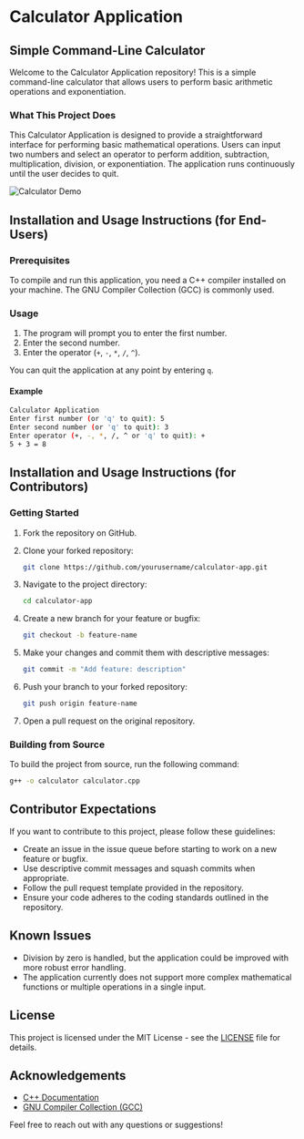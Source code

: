 # Calculator Application

## Simple Command-Line Calculator

Welcome to the Calculator Application repository! This is a simple command-line calculator that allows users to perform basic arithmetic operations and exponentiation.

### What This Project Does

This Calculator Application is designed to provide a straightforward interface for performing basic mathematical operations. Users can input two numbers and select an operator to perform addition, subtraction, multiplication, division, or exponentiation. The application runs continuously until the user decides to quit.

![Calculator Demo](demo.gif)

## Installation and Usage Instructions (for End-Users)

### Prerequisites

To compile and run this application, you need a C++ compiler installed on your machine. The GNU Compiler Collection (GCC) is commonly used.

### Usage

1. The program will prompt you to enter the first number.
2. Enter the second number.
3. Enter the operator (`+`, `-`, `*`, `/`, `^`).

You can quit the application at any point by entering `q`.

#### Example

```bash
Calculator Application
Enter first number (or 'q' to quit): 5
Enter second number (or 'q' to quit): 3
Enter operator (+, -, *, /, ^ or 'q' to quit): +
5 + 3 = 8
```

## Installation and Usage Instructions (for Contributors)

### Getting Started

1. Fork the repository on GitHub.
2. Clone your forked repository:

    ```bash
    git clone https://github.com/yourusername/calculator-app.git
    ```

3. Navigate to the project directory:

    ```bash
    cd calculator-app
    ```

4. Create a new branch for your feature or bugfix:

    ```bash
    git checkout -b feature-name
    ```

5. Make your changes and commit them with descriptive messages:

    ```bash
    git commit -m "Add feature: description"
    ```

6. Push your branch to your forked repository:

    ```bash
    git push origin feature-name
    ```

7. Open a pull request on the original repository.

### Building from Source

To build the project from source, run the following command:

```bash
g++ -o calculator calculator.cpp
```

## Contributor Expectations

If you want to contribute to this project, please follow these guidelines:

- Create an issue in the issue queue before starting to work on a new feature or bugfix.
- Use descriptive commit messages and squash commits when appropriate.
- Follow the pull request template provided in the repository.
- Ensure your code adheres to the coding standards outlined in the repository.

## Known Issues

- Division by zero is handled, but the application could be improved with more robust error handling.
- The application currently does not support more complex mathematical functions or multiple operations in a single input.

## License

This project is licensed under the MIT License - see the [LICENSE](LICENSE) file for details.

## Acknowledgements

- [C++ Documentation](https://en.cppreference.com/w/)
- [GNU Compiler Collection (GCC)](https://gcc.gnu.org/)

Feel free to reach out with any questions or suggestions!
